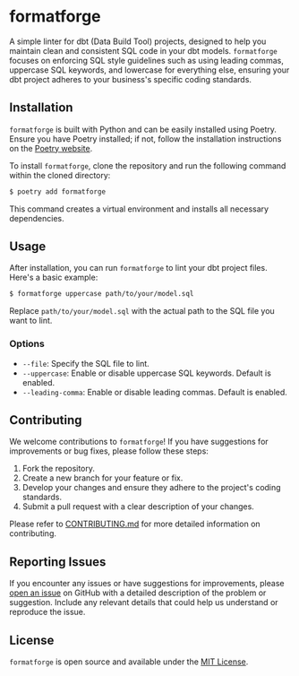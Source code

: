 # formatforge

A simple linter for dbt (Data Build Tool) projects, designed to help you maintain clean and consistent SQL code in your dbt models. `formatforge` focuses on enforcing SQL style guidelines such as using leading commas, uppercase SQL keywords, and lowercase for everything else, ensuring your dbt project adheres to your business's specific coding standards.

## Installation

`formatforge` is built with Python and can be easily installed using Poetry. Ensure you have Poetry installed; if not, follow the installation instructions on the [Poetry website](https://python-poetry.org/docs/).

To install `formatforge`, clone the repository and run the following command within the cloned directory:

```bash
$ poetry add formatforge
```

This command creates a virtual environment and installs all necessary dependencies.

## Usage

After installation, you can run `formatforge` to lint your dbt project files. Here's a basic example:

```bash
$ formatforge uppercase path/to/your/model.sql
```

Replace `path/to/your/model.sql` with the actual path to the SQL file you want to lint.

### Options

- `--file`: Specify the SQL file to lint.
- `--uppercase`: Enable or disable uppercase SQL keywords. Default is enabled.
- `--leading-comma`: Enable or disable leading commas. Default is enabled.

## Contributing

We welcome contributions to `formatforge`! If you have suggestions for improvements or bug fixes, please follow these steps:

1. Fork the repository.
2. Create a new branch for your feature or fix.
3. Develop your changes and ensure they adhere to the project's coding standards.
4. Submit a pull request with a clear description of your changes.

Please refer to [CONTRIBUTING.md](CONTRIBUTING.md) for more detailed information on contributing.

## Reporting Issues

If you encounter any issues or have suggestions for improvements, please [open an issue](https://github.com/rawlsy-py/formatforge/issues) on GitHub with a detailed description of the problem or suggestion. Include any relevant details that could help us understand or reproduce the issue.

## License

`formatforge` is open source and available under the [MIT License](LICENSE).
